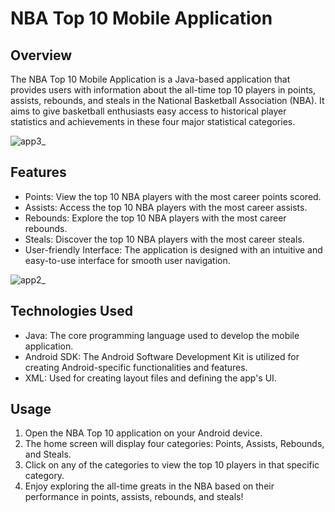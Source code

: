 # NBA Top 10 Mobile Application

## Overview
The NBA Top 10 Mobile Application is a Java-based application that provides users with information about the all-time top 10 players in points, assists, rebounds, and steals in the National Basketball Association (NBA). It aims to give basketball enthusiasts easy access to historical player statistics and achievements in these four major statistical categories.

![app3_](https://github.com/Vaniko1/NBATop10App/assets/115501603/5c0548de-8919-49c4-a27a-38df1d2701b3)


## Features

* Points: View the top 10 NBA players with the most career points scored.
* Assists: Access the top 10 NBA players with the most career assists.
* Rebounds: Explore the top 10 NBA players with the most career rebounds.
* Steals: Discover the top 10 NBA players with the most career steals.
* User-friendly Interface: The application is designed with an intuitive and easy-to-use interface for smooth user navigation.

![app2_](https://github.com/Vaniko1/NBATop10App/assets/115501603/acd113dc-279c-4525-9146-8fd2395e9063)

## Technologies Used

* Java: The core programming language used to develop the mobile application.
* Android SDK: The Android Software Development Kit is utilized for creating Android-specific functionalities and features.
* XML: Used for creating layout files and defining the app's UI.

## Usage

1) Open the NBA Top 10 application on your Android device.
2) The home screen will display four categories: Points, Assists, Rebounds, and Steals.
3) Click on any of the categories to view the top 10 players in that specific category.
4) Enjoy exploring the all-time greats in the NBA based on their performance in points, assists, rebounds, and steals!
